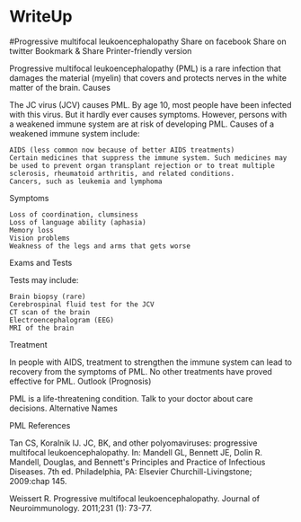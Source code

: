 # WriteUp
#Progressive multifocal leukoencephalopathy
Share on facebook Share on twitter Bookmark & Share Printer-friendly version

Progressive multifocal leukoencephalopathy (PML) is a rare infection that damages the material (myelin) that covers and protects nerves in the white matter of the brain.
Causes

The JC virus (JCV) causes PML. By age 10, most people have been infected with this virus. But it hardly ever causes symptoms. However, persons with a weakened immune system are at risk of developing PML. Causes of a weakened immune system include:

    AIDS (less common now because of better AIDS treatments)
    Certain medicines that suppress the immune system. Such medicines may be used to prevent organ transplant rejection or to treat multiple sclerosis, rheumatoid arthritis, and related conditions.
    Cancers, such as leukemia and lymphoma 

Symptoms

    Loss of coordination, clumsiness
    Loss of language ability (aphasia)
    Memory loss
    Vision problems
    Weakness of the legs and arms that gets worse 

Exams and Tests

Tests may include:

    Brain biopsy (rare)
    Cerebrospinal fluid test for the JCV
    CT scan of the brain
    Electroencephalogram (EEG)
    MRI of the brain

Treatment

In people with AIDS, treatment to strengthen the immune system can lead to recovery from the symptoms of PML. No other treatments have proved effective for PML.
Outlook (Prognosis)

PML is a life-threatening condition. Talk to your doctor about care decisions.
Alternative Names

PML
References

Tan CS, Koralnik IJ. JC, BK, and other polyomaviruses: progressive multifocal leukoencephalopathy. In: Mandell GL, Bennett JE, Dolin R. Mandell, Douglas, and Bennett's Principles and Practice of Infectious Diseases. 7th ed. Philadelphia, PA: Elsevier Churchill-Livingstone; 2009:chap 145.

Weissert R. Progressive multifocal leukoencephalopathy. Journal of Neuroimmunology. 2011;231 (1): 73-77. 
